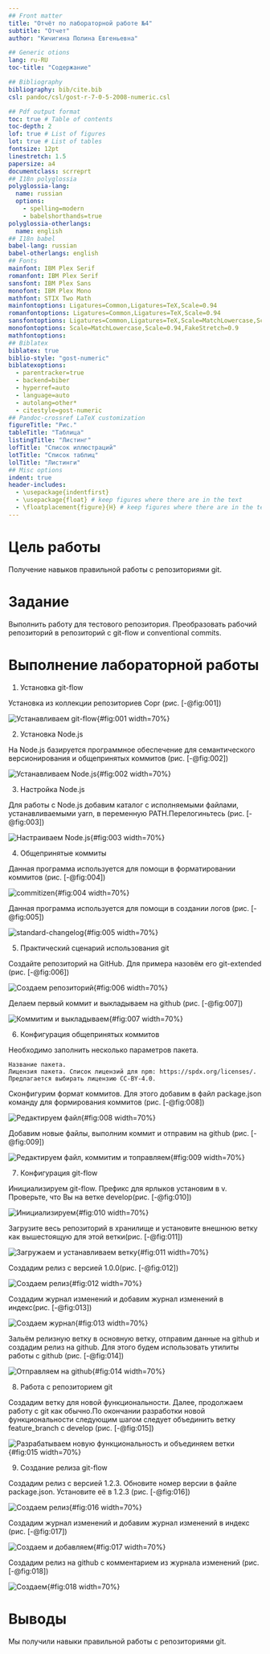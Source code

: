 ```yaml
---
## Front matter
title: "Отчёт по лабораторной работе №4"
subtitle: "Отчет"
author: "Кичигина Полина Евгеньевна"

## Generic otions
lang: ru-RU
toc-title: "Содержание"

## Bibliography
bibliography: bib/cite.bib
csl: pandoc/csl/gost-r-7-0-5-2008-numeric.csl

## Pdf output format
toc: true # Table of contents
toc-depth: 2
lof: true # List of figures
lot: true # List of tables
fontsize: 12pt
linestretch: 1.5
papersize: a4
documentclass: scrreprt
## I18n polyglossia
polyglossia-lang:
  name: russian
  options:
	- spelling=modern
	- babelshorthands=true
polyglossia-otherlangs:
  name: english
## I18n babel
babel-lang: russian
babel-otherlangs: english
## Fonts
mainfont: IBM Plex Serif
romanfont: IBM Plex Serif
sansfont: IBM Plex Sans
monofont: IBM Plex Mono
mathfont: STIX Two Math
mainfontoptions: Ligatures=Common,Ligatures=TeX,Scale=0.94
romanfontoptions: Ligatures=Common,Ligatures=TeX,Scale=0.94
sansfontoptions: Ligatures=Common,Ligatures=TeX,Scale=MatchLowercase,Scale=0.94
monofontoptions: Scale=MatchLowercase,Scale=0.94,FakeStretch=0.9
mathfontoptions:
## Biblatex
biblatex: true
biblio-style: "gost-numeric"
biblatexoptions:
  - parentracker=true
  - backend=biber
  - hyperref=auto
  - language=auto
  - autolang=other*
  - citestyle=gost-numeric
## Pandoc-crossref LaTeX customization
figureTitle: "Рис."
tableTitle: "Таблица"
listingTitle: "Листинг"
lofTitle: "Список иллюстраций"
lotTitle: "Список таблиц"
lolTitle: "Листинги"
## Misc options
indent: true
header-includes:
  - \usepackage{indentfirst}
  - \usepackage{float} # keep figures where there are in the text
  - \floatplacement{figure}{H} # keep figures where there are in the text
---
```


# Цель работы

Получение навыков правильной работы с репозиториями git.

# Задание

Выполнить работу для тестового репозитория.
Преобразовать рабочий репозиторий в репозиторий с git-flow и conventional commits.

# Выполнение лабораторной работы

1. Установка git-flow

Установка из коллекции репозиториев Copr (рис. [-@fig:001])

![Устанавливаем git-flow](image/1.png){#fig:001 width=70%}

2. Установка Node.js

На Node.js базируется программное обеспечение для семантического версионирования и общепринятых коммитов (рис. [-@fig:002])

![Устанавливаем Node.js](image/2.png){#fig:002 width=70%}

3. Настройка Node.js

Для работы с Node.js добавим каталог с исполняемыми файлами, устанавливаемыми yarn, в переменную PATH.Перелогиньтесь (рис. [-@fig:003])

![Настраиваем Node.js](image/3.png){#fig:003 width=70%}

4. Общепринятые коммиты

Данная программа используется для помощи в форматировании коммитов (рис. [-@fig:004])

![commitizen](image/4.png){#fig:004 width=70%}

Данная программа используется для помощи в создании логов (рис. [-@fig:005])

![standard-changelog](image/5.png){#fig:005 width=70%}

5. Практический сценарий использования git

Создайте репозиторий на GitHub. Для примера назовём его git-extended (рис. [-@fig:006])

![Создаем репозиторий](image/6.png){#fig:006 width=70%}

Делаем первый коммит и выкладываем на github (рис. [-@fig:007])

![Коммитим и выкладываем](image/7.png){#fig:007 width=70%}

6. Конфигурация общепринятых коммитов

Необходимо заполнить несколько параметров пакета.

    Название пакета.
    Лицензия пакета. Список лицензий для npm: https://spdx.org/licenses/. 
    Предлагается выбирать лицензию CC-BY-4.0.

Сконфигурим формат коммитов. Для этого добавим в файл package.json команду для формирования коммитов (рис. [-@fig:008])

![Редактируем файл](image/8.png){#fig:008 width=70%}

Добавим новые файлы, выполним коммит и отправим на github (рис. [-@fig:009])

![Редактируем файл, коммитим и топравляем](image/9.png){#fig:009 width=70%}

7. Конфигурация git-flow

Инициализируем git-flow. Префикс для ярлыков установим в v. Проверьте, что Вы на ветке develop(рис. [-@fig:010])

![Инициализируем](image/10.png){#fig:010 width=70%}

Загрузите весь репозиторий в хранилище и установите внешнюю ветку как вышестоящую для этой ветки(рис. [-@fig:011])

![Загружаем и устанавливаем ветку](image/11.png){#fig:011 width=70%}

Создадим релиз с версией 1.0.0(рис. [-@fig:012])

![Создаем релиз](image/12.png){#fig:012 width=70%}

Создадим журнал изменений и добавим журнал изменений в индекс(рис. [-@fig:013])

![Создаем журнал](image/13.png){#fig:013 width=70%}

Зальём релизную ветку в основную ветку, отправим данные на github и создадим релиз на github. Для этого будем использовать утилиты работы с github (рис. [-@fig:014])

![Отправляем на github](image/14.png){#fig:014 width=70%}

8. Работа с репозиторием git

Создадим ветку для новой функциональности. Далее, продолжаем работу c git как обычно.По окончании разработки новой функциональности следующим шагом следует объединить ветку feature_branch c develop (рис. [-@fig:015])

![Разрабатываем новую функциональность и объединяем ветки](image/15.png){#fig:015 width=70%}

9. Создание релиза git-flow

Создадим релиз с версией 1.2.3. Обновите номер версии в файле package.json. Установите её в 1.2.3 (рис. [-@fig:016])

![Создаем релиз](image/16.png){#fig:016 width=70%}

Создадим журнал изменений и добавим журнал изменений в индекс (рис. [-@fig:017])

![Создаем и добавляем](image/17.png){#fig:017 width=70%}

Создадим релиз на github с комментарием из журнала изменений (рис. [-@fig:018])

![Создаем](image/18.png){#fig:018 width=70%}

# Выводы

Мы получили навыки правильной работы с репозиториями git.


